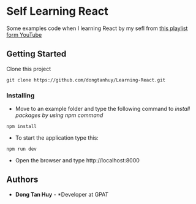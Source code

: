 # Self Learning React

Some examples code when I learning React by my sefl from [this  playlist form YouTube](https://www.youtube.com/playlist?list=PLoYCgNOIyGABj2GQSlDRjgvXtqfDxKm5b)

## Getting Started
Clone this project
```
git clone https://github.com/dongtanhuy/Learning-React.git
```


### Installing

- Move to an example folder and type the following command to *install packages  by using npm command*

```
npm install
```

- To start the application type this:

```
npm run dev
```
- Open the browser and type http://localhost:8000



## Authors

* **Dong Tan Huy** - *Developer at GPAT

